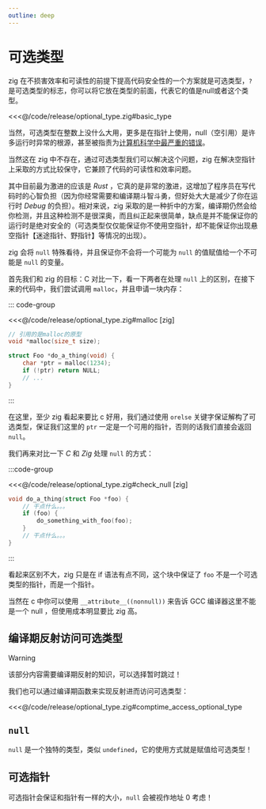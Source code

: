 ```yaml
---
outline: deep
---
```


# 可选类型

zig 在不损害效率和可读性的前提下提高代码安全性的一个方案就是可选类型，`?` 是可选类型的标志，你可以将它放在类型的前面，代表它的值是null或者这个类型。

<<<@/code/release/optional_type.zig#basic_type

当然，可选类型在整数上没什么大用，更多是在指针上使用，null（空引用）是许多运行时异常的根源，甚至被指责为[计算机科学中最严重的错误](https://www.lucidchart.com/techblog/2015/08/31/the-worst-mistake-of-computer-science/)。

当然这在 zig 中不存在，通过可选类型我们可以解决这个问题，zig 在解决空指针上采取的方式比较保守，它兼顾了代码的可读性和效率问题。

其中目前最为激进的应该是 _Rust_ ，它真的是非常的激进，这增加了程序员在写代码时的心智负担（因为你经常需要和编译期斗智斗勇，但好处大大是减少了你在运行时 _Debug_ 的负担）。相对来说，zig 采取的是一种折中的方案，编译期仍然会给你检测，并且这种检测不是很深奥，而且纠正起来很简单，缺点是并不能保证你的运行时是绝对安全的（可选类型仅仅能保证你不使用空指针，却不能保证你出现悬空指针【迷途指针、野指针】等情况的出现）。

zig 会将 `null` 特殊看待，并且保证你不会将一个可能为 `null` 的值赋值给一个不可能是 `null` 的变量。

首先我们和 zig 的目标：C 对比一下，看一下两者在处理 `null` 上的区别，在接下来的代码中，我们尝试调用 `malloc`，并且申请一块内存：

::: code-group

<<<@/code/release/optional_type.zig#malloc [zig]

```c [c]
// 引用的是malloc的原型
void *malloc(size_t size);

struct Foo *do_a_thing(void) {
    char *ptr = malloc(1234);
    if (!ptr) return NULL;
    // ...
}
```

:::

在这里，至少 zig 看起来要比 c 好用，我们通过使用 `orelse` 关键字保证解构了可选类型，保证我们这里的 `ptr` 一定是一个可用的指针，否则的话我们直接会返回 `null`。

我们再来对比一下 _C_ 和 _Zig_ 处理 `null` 的方式：

:::code-group

<<<@/code/release/optional_type.zig#check_null [zig]

```c
void do_a_thing(struct Foo *foo) {
    // 干点什么。。。
    if (foo) {
        do_something_with_foo(foo);
    }
    // 干点什么。。。
}
```

:::

看起来区别不大，zig 只是在 if 语法有点不同，这个块中保证了 `foo` 不是一个可选类型的指针，而是一个指针。

当然在 c 中你可以使用 `__attribute__((nonnull))` 来告诉 GCC 编译器这里不能是一个 null ，但使用成本明显要比 zig 高。

## 编译期反射访问可选类型

> [!WARNING]
> 该部分内容需要编译期反射的知识，可以选择暂时跳过！

我们也可以通过编译期函数来实现反射进而访问可选类型：

<<<@/code/release/optional_type.zig#comptime_access_optional_type

## `null`

`null` 是一个独特的类型，类似 `undefined`，它的使用方式就是赋值给可选类型！

## 可选指针

可选指针会保证和指针有一样的大小，`null` 会被视作地址 0 考虑！
